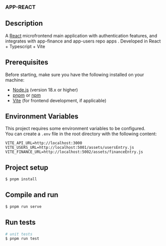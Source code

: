 ### APP-REACT

## Description

A [React](https://react.dev/) microfrontend main application with authentication features,
and integrates with app-finance and app-users repo apps
. Developed in React + Typescript + Vite

## Prerequisites

Before starting, make sure you have the following installed on your machine:

- [Node.js](https://nodejs.org/) (version 18.x or higher)
- [pnpm](https://pnpm.io/) or [npm](https://www.npmjs.com/)
- [Vite](https://vitejs.dev/) (for frontend development, if applicable)

## Environment Variables

This project requires some environment variables to be configured.  
You can create a `.env` file in the root directory with the following content:

```env
VITE_API_URL=http://localhost:3000
VITE_USERS_URL=http://localhost:5001/assets/usersEntry.js
VITE_FINANCE_URL=http://localhost:5002/assets/financeEntry.js
```

## Project setup

```bash
$ pnpm install
```

## Compile and run

```bash
$ pnpm run serve
```

## Run tests

```bash
# unit tests
$ pnpm run test
```

